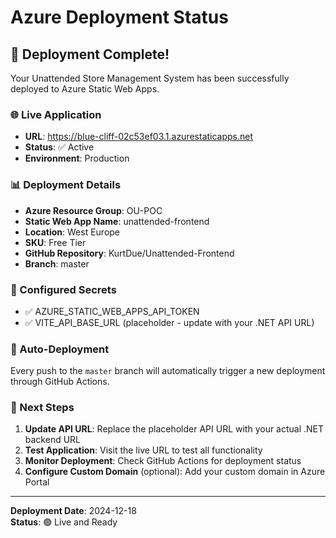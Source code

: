 # Azure Deployment Status

## 🎉 Deployment Complete!

Your Unattended Store Management System has been successfully deployed to Azure Static Web Apps.

### 🌐 Live Application
- **URL**: https://blue-cliff-02c53ef03.1.azurestaticapps.net
- **Status**: ✅ Active
- **Environment**: Production

### 📊 Deployment Details
- **Azure Resource Group**: OU-POC
- **Static Web App Name**: unattended-frontend
- **Location**: West Europe
- **SKU**: Free Tier
- **GitHub Repository**: KurtDue/Unattended-Frontend
- **Branch**: master

### 🔧 Configured Secrets
- ✅ AZURE_STATIC_WEB_APPS_API_TOKEN
- ✅ VITE_API_BASE_URL (placeholder - update with your .NET API URL)

### 🚀 Auto-Deployment
Every push to the `master` branch will automatically trigger a new deployment through GitHub Actions.

### 📝 Next Steps
1. **Update API URL**: Replace the placeholder API URL with your actual .NET backend URL
2. **Test Application**: Visit the live URL to test all functionality
3. **Monitor Deployment**: Check GitHub Actions for deployment status
4. **Configure Custom Domain** (optional): Add your custom domain in Azure Portal

---

**Deployment Date**: 2024-12-18  
**Status**: 🟢 Live and Ready

